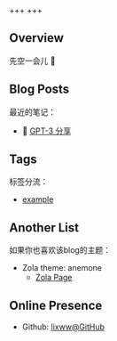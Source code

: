 +++
+++

## Overview

先空一会儿 🍵

<!-- > *"Useless blockquote"* -->

## Blog Posts

最近的笔记：

- 🍊 [GPT-3 分享](https://special-molybdenum-b52.notion.site/GPT-3-1b1d0febfdf646978a231a353448a569?pvs=74)

## Tags

标签分流：

- [example](./tags/example)

## Another List

如果你也喜欢该blog的主题：

- Zola theme: anemone
  - [Zola Page](https://www.getzola.org/themes/anemone/)


## Online Presence

- Github: [lixww@GitHub](https://github.com/lixww)


